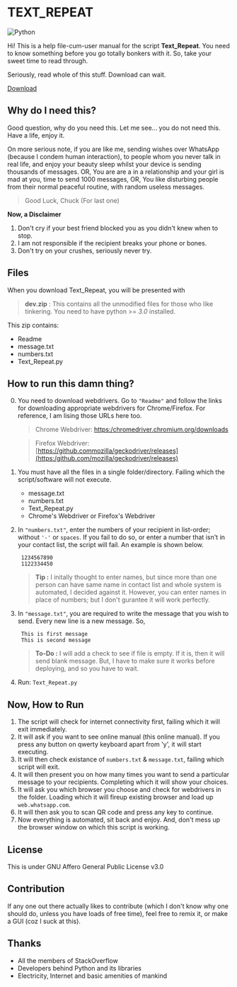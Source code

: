 # TEXT_REPEAT

![Python](https://www.python.org/static/community_logos/python-powered-w-70x28.png)

Hi! This is a help file-cum-user manual for the script **Text_Repeat**. You need to know something before you go totally bonkers with it. So, take your sweet time to read through.

Seriously, read whole of this stuff. Download can wait.

[Download]()

## Why do I need this?

Good question, why do you need this. Let me see... you do not need this. Have a life, enjoy it.

On more serious note, if you are like me, sending wishes over WhatsApp (because I condem human interaction), to people whom you never talk in real life, and enjoy your beauty sleep whilst your device is sending thousands of messages. OR, You are are a in a relationship and your girl is mad at you, time to send 1000 messages, OR, You like disturbing people from their normal peaceful routine, with random useless messages.

>Good Luck, Chuck (For last one)

__Now, a Disclaimer__

1. Don't cry if your best friend blocked you as you didn't knew when to stop.
2. I am not responsible if the recipient breaks your phone or bones.
3. Don't try on your crushes, seriously never try.


## Files

When you download Text_Repeat, you will be presented with

> **dev.zip** : This contains all the unmodified files for those who like tinkering. You need to have python >= *3.0* installed.

This zip contains:
- Readme
- message.txt
- numbers.txt
- Text_Repeat.py

## How to run this damn thing?

0. You need to download webdrivers. Go to `"Readme"` and follow the links for downloading appropriate webdrivers for Chrome/Firefox. For reference, I am lising those URLs here too.

    >Chrome Webdriver: [https:/chromedriver.chromium.org/downloads](https:/chromedriver.chromium.org/downloads)
    
    >Firefox Webdriver: [https://github.commozilla/geckodriver/releases](https:/github.com/mozilla/geckodriver/releases)

1. You must have all the files in a single folder/directory. Failing which the script/software will not execute.
    - message.txt
    - numbers.txt
    - Text_Repeat.py
    - Chrome's Webdriver or Firefox's Webdriver

2. In `"numbers.txt"`, enter the numbers of your recipient in list-order; without `'-'` or `spaces`. If you fail to do so, or enter a number that isn't in your contact list, the script will fail. An example is shown below.

        1234567890  
        1122334450

    >**Tip :** I initally thought to enter names, but since more than one person can have same name in contact list and whole system is automated, I decided against it. However, you can enter names in place of numbers; but I don't gurantee it will work perfectly.

3. In `"message.txt"`, you are required to write the message that you wish to send. Every new line is a new message. So,

        This is first message
        This is second message

    >**To-Do :** I will add a check to see if file is empty. If it is, then it will send blank message. But, I have to make sure it works before deploying, and so you have to wait.

4. Run: `Text_Repeat.py`

## Now, How to Run

1. The script will check for internet connectivity first, failing which it will exit immediately.
2. It will ask if you want to see online manual (this online manual). If you press any button on qwerty keyboard apart from 'y', it will start executing.
3. It will then check existance of `numbers.txt` & `message.txt`, failing which script will exit.
4. It will then present you on how many times you want to send a particular message to your recipients. Completing which it will show your choices.
5. It will ask you which browser you choose and check for webdrivers in the folder. Loading which it will fireup existing browser and load up `web.whatsapp.com`.
6. It will then ask you to scan QR code and press any key to continue.
7. Now everything is automated, sit back and enjoy. And, don't mess up the browser window on which this script is working. 

## License

This is under GNU Affero General Public License v3.0

## Contribution

If any one out there actually likes to contribute (which I don't know why one should do, unless you have loads of free time), feel free to remix it, or make a GUI (coz I suck at this).

## Thanks
- All the members of StackOverflow
- Developers behind Python and its libraries
- Electricity, Internet and basic amenities of mankind
